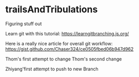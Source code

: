 # trailsAndTribulations
Figuring stuff out

Learn git with this tutorial:
https://learngitbranching.js.org/

Here is a really nice article for overall git workflow:
https://gist.github.com/Chaser324/ce0505fbed06b947d962


Thom's first attempt to change
Thom's second change

Zhiyang'first attempt to push to new Branch